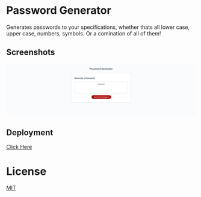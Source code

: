 # Password Generator
Generates passwords to your specifications, whether thats all lower case, upper case, numbers, symbols. Or a comination of all of them!




## Screenshots

![App Screenshot](./Assets/imgs/screenshot.png)


## Deployment
[Click Here](kingkonathefirst.github.io/password-generator)

# License

[MIT](https://choosealicense.com/licenses/mit/)

